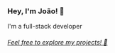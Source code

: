 ### Hey, I'm João! 👋
I'm a full-stack developer
###### <a href="https://joaoayu.github.io/Portfolio/">Feel free to explore my projects! 🌟</a>


